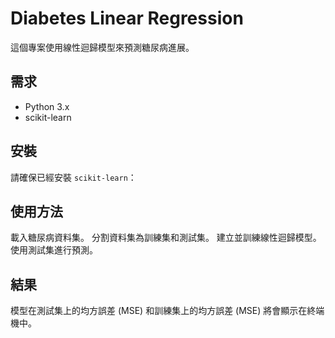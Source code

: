 # Diabetes Linear Regression

這個專案使用線性迴歸模型來預測糖尿病進展。

## 需求

- Python 3.x
- scikit-learn

## 安裝

請確保已經安裝 `scikit-learn`：

## 使用方法

載入糖尿病資料集。
分割資料集為訓練集和測試集。
建立並訓練線性迴歸模型。
使用測試集進行預測。

## 結果

模型在測試集上的均方誤差 (MSE) 和訓練集上的均方誤差 (MSE) 將會顯示在終端機中。
